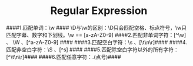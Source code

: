 # <center/>Regular Expression #
####1.匹配单词：\w ####
 	\D与\w的区别：\D只会匹配空格、标点符号，\w只匹配字幕、数字和下划线。\w == [a-zA-Z0-9]
####2.匹配非单词字符：[^\w]  、 \W 、[^a-zA-Z0-9] ####
####3.匹配空白字符：\s  、[\t\n\r]####
####4.匹配非空白字符：\S 、[\^s] ####
####5.匹配除空白字符以外的所有字符：[^\t\n\r]####
####6.匹配任意字符：.(点号)####